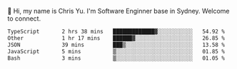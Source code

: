 👋 Hi, my name is Chris Yu. I'm Software Enginner base in Sydney. Welcome to connect.

<!--START_SECTION:waka-->

```txt
TypeScript       2 hrs 38 mins   █████████████▓░░░░░░░░░░░   54.92 %
Other            1 hr 17 mins    ██████▓░░░░░░░░░░░░░░░░░░   26.85 %
JSON             39 mins         ███▒░░░░░░░░░░░░░░░░░░░░░   13.58 %
JavaScript       5 mins          ▒░░░░░░░░░░░░░░░░░░░░░░░░   01.85 %
Bash             3 mins          ▒░░░░░░░░░░░░░░░░░░░░░░░░   01.05 %
```

<!--END_SECTION:waka-->
